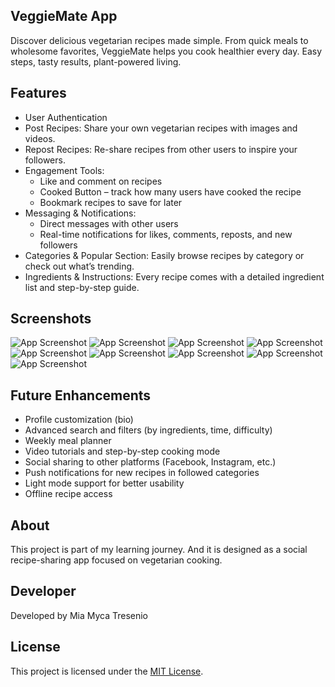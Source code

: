 ## VeggieMate App

Discover delicious vegetarian recipes made simple. From quick meals to wholesome favorites, VeggieMate helps you cook healthier every day. Easy steps, tasty results, plant-powered living.

## Features

- User Authentication
- Post Recipes: Share your own vegetarian recipes with images and videos.
- Repost Recipes: Re-share recipes from other users to inspire your followers.
- Engagement Tools:
   - Like and comment on recipes
   - Cooked Button – track how many users have cooked the recipe
   - Bookmark recipes to save for later
- Messaging & Notifications:
   - Direct messages with other users
   - Real-time notifications for likes, comments, reposts, and new followers
- Categories & Popular Section: Easily browse recipes by category or check out what’s trending.
- Ingredients & Instructions: Every recipe comes with a detailed ingredient list and step-by-step guide.


## Screenshots

![App Screenshot](./assets/images/wc.png)
![App Screenshot](./assets/images/signup.png)
![App Screenshot](./assets/images/signin.png)
![App Screenshot](./assets/images/home.png)
![App Screenshot](./assets/images/postdetails.png)
![App Screenshot](./assets/images/bookmark.png)
![App Screenshot](./assets/images/messages.png)
![App Screenshot](./assets/images/notifications.png)
![App Screenshot](./assets/images/profile.png)



## Future Enhancements

- Profile customization (bio)
- Advanced search and filters (by ingredients, time, difficulty)
- Weekly meal planner 
- Video tutorials and step-by-step cooking mode
- Social sharing to other platforms (Facebook, Instagram, etc.)
- Push notifications for new recipes in followed categories
- Light mode support for better usability
- Offline recipe access 


## About

This project is part of my learning journey. And it is designed as a social recipe-sharing app focused on vegetarian cooking.

## Developer

Developed by Mia Myca Tresenio

## License

This project is licensed under the [MIT License](./LICENSE).



